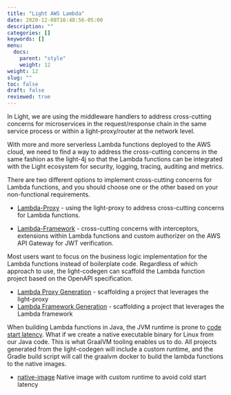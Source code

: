 ```yaml
---
title: "Light AWS Lambda"
date: 2020-12-08T16:48:56-05:00
description: ""
categories: []
keywords: []
menu:
  docs:
    parent: "style"
    weight: 12
weight: 12
slug: ""
toc: false
draft: false
reviewed: true
---
```


In Light, we are using the middleware handlers to address cross-cutting concerns for microservices in the request/response chain in the same service process or within a light-proxy/router at the network level.

With more and more serverless Lambda functions deployed to the AWS cloud, we need to find a way to address the cross-cutting concerns in the same fashion as the light-4j so that the Lambda functions can be integrated with the Light ecosystem for security, logging, tracing, auditing and metrics.

There are two different options to implement cross-cutting concerns for Lambda functions, and you should choose one or the other based on your non-functional requirements. 

* [Lambda-Proxy][] - using the light-proxy to address cross-cutting concerns for Lambda functions. 

* [Lambda-Framework][] - cross-cutting concerns with interceptors, extensions within Lambda functions and custom authorizer on the AWS API Gateway for JWT verification.

Most users want to focus on the business logic implementation for the Lambda functions instead of boilerplate code. Regardless of which approach to use, the light-codegen can scaffold the Lambda function project based on the OpenAPI specification. 

* [Lambda Proxy Generation][] - scaffolding a project that leverages the light-proxy
* [Lambda Framework Generation][] - scaffolding a project that leverages the Lambda framework

When building Lambda functions in Java, the JVM runtime is prone to [code start latency](https://hackernoon.com/im-afraid-you-re-thinking-about-aws-lambda-cold-starts-all-wrong-7d907f278a4f). What if we create a native executable binary for Linux from our Java code. This is what GraalVM tooling enables us to do. All projects generated from the light-codegen will include a custom runtime, and the Gradle build script will call the graalvm docker to build the lambda functions to the native images.

* [native-image][] Native image with custom runtime to avoid cold start latency


[Lambda-Proxy]: /style/light-aws-lambda/lambda-proxy/
[Lambda-Framework]: /style/light-aws-lambda/lambda-framework/
[Lambda Proxy Generation]: /style/light-aws-lambda/codegen-proxy/
[Lambda Framework Generation]: /style/light-aws-lambda/codegen-framework/
[native-image]: /style/light-aws-lambda/native-image/

